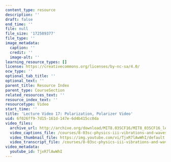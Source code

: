 ```yaml
---
content_type: resource
description: ''
draft: false
end_time: ''
file: null
file_size: '172589377'
file_type: ''
image_metadata:
  caption: ''
  credit: ''
  image-alt: ''
learning_resource_types: []
license: https://creativecommons.org/licenses/by-nc-sa/4.0/
ocw_type: ''
optional_tab_title: ''
optional_text: ''
parent_title: Resource Index
parent_type: CourseSection
related_resources_text: ''
resource_index_text: ''
resourcetype: Video
start_time: ''
title: 'Lecture Video 17: Polarization, Polarizer Video'
uid: 6f026ff9-7d15-161d-147e-6d4b415cc0da
video_files:
  archive_url: http://archive.org/download/MIT8.03SCF16/MIT8_03SCF16_lec17_300k.mp4
  video_captions_file: /courses/8-03sc-physics-iii-vibrations-and-waves-fall-2016/5e09cb6509e55cacb6fdb09dc2dc394b_TjxR7lAwWhI.vtt
  video_thumbnail_file: https://img.youtube.com/vi/TjxR7lAwWhI/default.jpg
  video_transcript_file: /courses/8-03sc-physics-iii-vibrations-and-waves-fall-2016/7e73bee0c8bafdbd3d748e70758929e3_TjxR7lAwWhI.pdf
video_metadata:
  youtube_id: TjxR7lAwWhI
---
```

